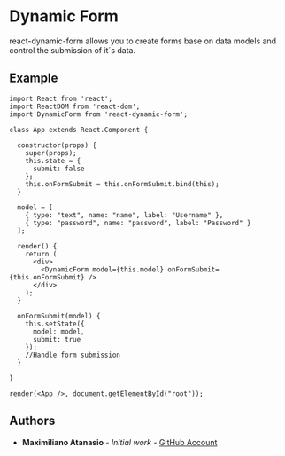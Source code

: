# Dynamic Form

react-dynamic-form allows you to create forms base on data models and control the submission of it´s data.

## Example

```
import React from 'react';
import ReactDOM from 'react-dom';
import DynamicForm from 'react-dynamic-form';

class App extends React.Component {

  constructor(props) {
    super(props);
    this.state = {
      submit: false
    };
    this.onFormSubmit = this.onFormSubmit.bind(this);
  }

  model = [
    { type: "text", name: "name", label: "Username" },
    { type: "password", name: "password", label: "Password" }
  ];

  render() {
    return (
      <div>
        <DynamicForm model={this.model} onFormSubmit={this.onFormSubmit} />
      </div>
    );
  }

  onFormSubmit(model) {
    this.setState({
      model: model,
	  submit: true
    });
	//Handle form submission
  }

}

render(<App />, document.getElementById("root"));
```

## Authors

* **Maximiliano Atanasio** - *Initial work* - [GitHub Account](https://github.com/maxiatanasio)